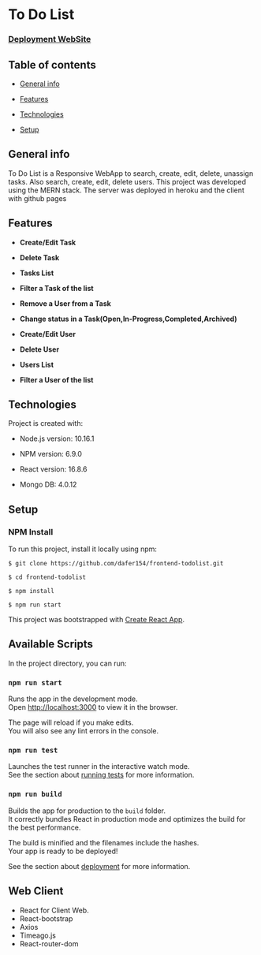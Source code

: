 

# To Do List

### [Deployment WebSite](https://dafer154.github.io/frontend-todolist/#/)


## Table of contents

*  [General info](#general-info)

*  [Features](#features)

*  [Technologies](#technologies)

*  [Setup](#setup)

## General info

To Do List is a Responsive WebApp to search, create, edit, delete, unassign tasks. Also search, create, edit, delete users. This project was developed using the MERN stack. The server was deployed in heroku and the client with github pages

## Features

* **Create/Edit Task**
* **Delete Task**
* **Tasks List**
* **Filter a Task of the list**
* **Remove a User from a Task**
* **Change status in a Task(Open,In-Progress,Completed,Archived)**

* **Create/Edit User**
* **Delete User**
* **Users List**
* **Filter a User of the list**

## Technologies

Project is created with:

* Node.js version: 10.16.1

* NPM version: 6.9.0

* React version: 16.8.6

* Mongo DB: 4.0.12

## Setup

### NPM Install 

To run this project, install it locally using npm:

```
$ git clone https://github.com/dafer154/frontend-todolist.git

$ cd frontend-todolist

$ npm install

$ npm run start
```

This project was bootstrapped with [Create React App](https://github.com/facebook/create-react-app).

## Available Scripts

In the project directory, you can run:

### `npm run start`

Runs the app in the development mode.<br />
Open [http://localhost:3000](http://localhost:3000) to view it in the browser.

The page will reload if you make edits.<br />
You will also see any lint errors in the console.

### `npm run test`

Launches the test runner in the interactive watch mode.<br />
See the section about [running tests](https://facebook.github.io/create-react-app/docs/running-tests) for more information.

### `npm run build`

Builds the app for production to the `build` folder.<br />
It correctly bundles React in production mode and optimizes the build for the best performance.

The build is minified and the filenames include the hashes.<br />
Your app is ready to be deployed!

See the section about [deployment](https://facebook.github.io/create-react-app/docs/deployment) for more information.

## Web Client

* React for Client Web.
* React-bootstrap
* Axios
* Timeago.js
* React-router-dom

